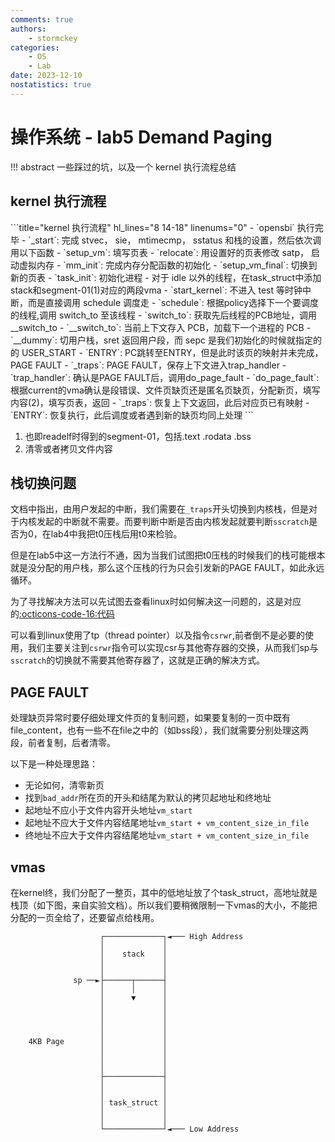 ```yaml
---
comments: true
authors:
    - stormckey
categories:
    - OS
    - Lab
date: 2023-12-10
nostatistics: true
---
```


# 操作系统 - lab5 Demand Paging
!!! abstract
    一些踩过的坑，以及一个 kernel 执行流程总结
<!-- more -->

## kernel 执行流程

<div class="annotate" markdown>
```title="kernel 执行流程" hl_lines="8 14-18" linenums="0"
- `opensbi` 执行完毕
- `_start`: 完成 stvec， sie， mtimecmp， sstatus 和栈的设置，然后依次调用以下函数
    - `setup_vm`: 填写页表
    - `relocate`: 用设置好的页表修改 satp， 启动虚拟内存
    - `mm_init`: 完成内存分配函数的初始化
    - `setup_vm_final`: 切换到新的页表
    - `task_init`: 初始化进程
        - 对于 idle 以外的线程，在task_struct中添加stack和segment-01(1)对应的两段vma
- `start_kernel`: 不进入 test 等时钟中断，而是直接调用 schedule 调度走
- `schedule`: 根据policy选择下一个要调度的线程,调用 switch_to 至该线程
- `switch_to`: 获取先后线程的PCB地址，调用__switch_to
- `__switch_to`: 当前上下文存入 PCB，加载下一个进程的 PCB
- `__dummy`: 切用户栈，sret 返回用户段，而 sepc 是我们初始化的时候就指定的的 USER_START
- `ENTRY`: PC跳转至ENTRY，但是此时该页的映射并未完成，PAGE FAULT
- `_traps`: PAGE FAULT，保存上下文进入trap_handler
- `trap_handler`: 确认是PAGE FAULT后，调用do_page_fault
- `do_page_fault`: 根据current的vma确认是段错误、文件页缺页还是匿名页缺页，分配新页，填写内容(2)，填写页表，返回
- `_traps`: 恢复上下文返回，此后对应页已有映射
- `ENTRY`: 恢复执行，此后调度或者遇到新的缺页均同上处理
```
</div>

1.  也即readelf时得到的segment-01，包括.text .rodata .bss
2.  清零或者拷贝文件内容

## 栈切换问题

文档中指出，由用户发起的中断，我们需要在`_traps`开头切换到内核栈，但是对于内核发起的中断就不需要。而要判断中断是否由内核发起就要判断`sscratch`是否为0，在lab4中我把t0压栈后用t0来检验。

但是在lab5中这一方法行不通，因为当我们试图把t0压栈的时候我们的栈可能根本就是没分配的用户栈，那么这个压栈的行为只会引发新的PAGE FAULT，如此永远循环。

为了寻找解决方法可以先试图去查看linux时如何解决这一问题的，这是对应的[:octicons-code-16:代码](https://elixir.bootlin.com/linux/v6.0/source/arch/riscv/kernel/entry.S#L27)

可以看到linux使用了tp（thread pointer）以及指令`csrwr`,前者倒不是必要的使用，我们主要关注到`csrwr`指令可以实现csr与其他寄存器的交换，从而我们sp与`sscratch`的切换就不需要其他寄存器了，这就是正确的解决方式。

## PAGE FAULT

处理缺页异常时要仔细处理文件页的复制问题，如果要复制的一页中既有file_content，也有一些不在file之中的（如bss段），我们就需要分别处理这两段，前者复制，后者清零。

以下是一种处理思路：

- 无论如何，清零新页
- 找到`bad_addr`所在页的开头和结尾为默认的拷贝起地址和终地址
- 起地址不应小于文件内容开头地址`vm_start`
- 起地址不应大于文件内容结尾地址`vm_start + vm_content_size_in_file`
- 终地址不应大于文件内容结尾地址`vm_start + vm_content_size_in_file`

## vmas

在kernel终，我们分配了一整页，其中的低地址放了个task_struct，高地址就是栈顶（如下图，来自实验文档）。所以我们要稍微限制一下vmas的大小，不能把分配的一页全给了，还要留点给栈用。

```
                    ┌─────────────┐◄─── High Address
                    │             │
                    │    stack    │
                    │             │
                    │             │
              sp ──►├──────┬──────┤
                    │      │      │
                    │      ▼      │
                    │             │
                    │             │
                    │             │
                    │             │
    4KB Page        │             │
                    │             │
                    │             │
                    │             │
                    ├─────────────┤
                    │             │
                    │             │
                    │ task_struct │
                    │             │
                    │             │
                    └─────────────┘◄─── Low Address
```
